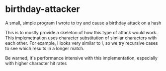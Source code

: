 # birthday-attacker
A small, simple program I wrote to try and cause a birthday attack on a hash

This is to mostly provide a skeleton of how this type of attack would work. This implemetnation uses character substitution of similar characters with each other.
For example, I looks very similar to l, so we try recursive cases to see which results in a longer match.

Be warned, it's performance intensive with this implementation, especially with higher character hit rates

